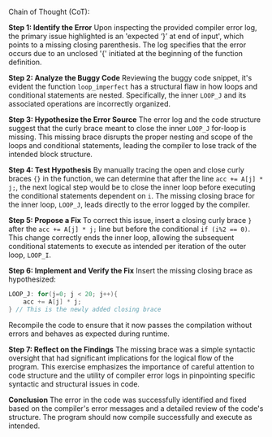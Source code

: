 Chain of Thought (CoT):

**Step 1: Identify the Error**
Upon inspecting the provided compiler error log, the primary issue highlighted is an 'expected ‘}’ at end of input', which points to a missing closing parenthesis. The log specifies that the error occurs due to an unclosed '{' initiated at the beginning of the function definition.

**Step 2: Analyze the Buggy Code**
Reviewing the buggy code snippet, it's evident the function `loop_imperfect` has a structural flaw in how loops and conditional statements are nested. Specifically, the inner `LOOP_J` and its associated operations are incorrectly organized.

**Step 3: Hypothesize the Error Source**
The error log and the code structure suggest that the curly brace meant to close the inner `LOOP_J` for-loop is missing. This missing brace disrupts the proper nesting and scope of the loops and conditional statements, leading the compiler to lose track of the intended block structure.

**Step 4: Test Hypothesis**
By manually tracing the open and close curly braces `{}` in the function, we can determine that after the line `acc += A[j] * j;`, the next logical step would be to close the inner loop before executing the conditional statements dependent on `i`. The missing closing brace for the inner loop, `LOOP_J`, leads directly to the error logged by the compiler.

**Step 5: Propose a Fix**
To correct this issue, insert a closing curly brace `}` after the `acc += A[j] * j;` line but before the conditional `if (i%2 == 0)`. This change correctly ends the inner loop, allowing the subsequent conditional statements to execute as intended per iteration of the outer loop, `LOOP_I`.

**Step 6: Implement and Verify the Fix**
Insert the missing closing brace as hypothesized:
```cpp
LOOP_J: for(j=0; j < 20; j++){
    acc += A[j] * j;
} // This is the newly added closing brace
```
Recompile the code to ensure that it now passes the compilation without errors and behaves as expected during runtime.

**Step 7: Reflect on the Findings**
The missing brace was a simple syntactic oversight that had significant implications for the logical flow of the program. This exercise emphasizes the importance of careful attention to code structure and the utility of compiler error logs in pinpointing specific syntactic and structural issues in code.

**Conclusion**
The error in the code was successfully identified and fixed based on the compiler's error messages and a detailed review of the code's structure. The program should now compile successfully and execute as intended.
